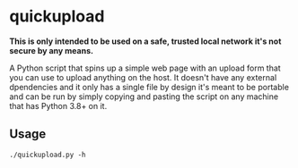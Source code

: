 # quickupload

**This is only intended to be used on a safe, trusted local network it's not secure by any means.**

A Python script that spins up a simple web page with an upload form that you can use to upload anything on the host. It doesn't have any external dpendencies and it only has a single file by design it's meant to be portable and can be run by simply copying and pasting the script on any machine that has Python 3.8+ on it.


## Usage

```
./quickupload.py -h
```


